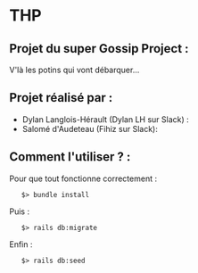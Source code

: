 # THP

## Projet du super Gossip Project : 

V'là les potins qui vont débarquer...


## Projet réalisé par :

* Dylan Langlois-Hérault (Dylan LH sur Slack) :
* Salomé d'Audeteau (Fihiz sur Slack):
             
                    
## Comment l'utiliser ? :

Pour que tout fonctionne correctement :
```
   $> bundle install
```

Puis : 
```
   $> rails db:migrate
```

Enfin : 
```
   $> rails db:seed
```
